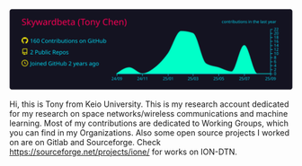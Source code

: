 [![](https://raw.githubusercontent.com/Skywardbeta/Skywardbeta/master/profile-summary-card-output/2077/0-profile-details.svg)](https://github.com/vn7n24fzkq/github-profile-summary-cards)

Hi, this is Tony from Keio University. This is my research account dedicated for my research on space networks/wireless communications and machine learning. Most of my contributions are dedicated to Working Groups, which you can find in my Organizations. Also some open source projects I worked on are on Gitlab and Sourceforge. Check https://sourceforge.net/projects/ione/ for works on ION-DTN.
